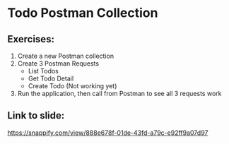 # Todo Postman Collection

## Exercises:

1. Create a new Postman collection
2. Create 3 Postman Requests
   - List Todos
   - Get Todo Detail
   - Create Todo (Not working yet)
3. Run the application, then call from Postman to see all 3 requests work

## Link to slide:

https://snappify.com/view/888e678f-01de-43fd-a79c-e92ff9a07d97

